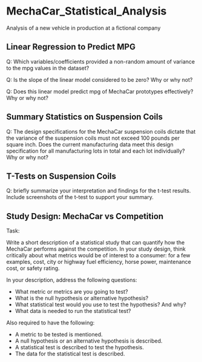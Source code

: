 # MechaCar_Statistical_Analysis
Analysis of a new vehicle in production at a fictional company



## Linear Regression to Predict MPG

Q: Which variables/coefficients provided a non-random amount of variance to the mpg values in the dataset?

Q: Is the slope of the linear model considered to be zero? Why or why not?

Q: Does this linear model predict mpg of MechaCar prototypes effectively? Why or why not?




## Summary Statistics on Suspension Coils


Q: The design specifications for the MechaCar suspension coils dictate that the variance of the suspension coils must not exceed 100 pounds per square inch. Does the current manufacturing data meet this design specification for all manufacturing lots in total and each lot individually? Why or why not?


## T-Tests on Suspension Coils

Q: briefly summarize your interpretation and findings for the t-test results. Include screenshots of the t-test to support your summary.



## Study Design: MechaCar vs Competition

Task:

Write a short description of a statistical study that can quantify how the MechaCar performs against the competition. In your study design, think critically about what metrics would be of interest to a consumer: for a few examples, cost, city or highway fuel efficiency, horse power, maintenance cost, or safety rating.

In your description, address the following questions:
- What metric or metrics are you going to test?
- What is the null hypothesis or alternative hypothesis?
- What statistical test would you use to test the hypothesis? And why?
- What data is needed to run the statistical test?


Also required to have the following:
- A metric to be tested is mentioned.
- A null hypothesis or an alternative hypothesis is described.
- A statistical test is described to test the hypothesis.
- The data for the statistical test is described.